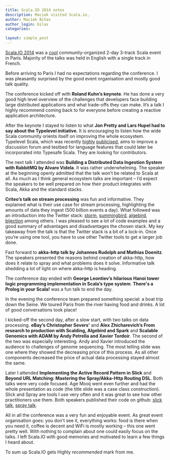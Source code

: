 ```yaml
---
title: Scala.IO 2014 notes
description: Maciek visited Scala.io, 
author: Maciek Biłas
author_login: bilas
categories:

layout: simple_post
---
```

[Scala.IO 2014](http://scala.io) was a [cool](http://scala.io/faq.html) community-organized 2-day 3-track Scala event in Paris. Majority of the talks was held in English with a single track in French.

Before arriving to Paris I had no expectations regarding the conference. I was pleasantly surprised by the good event organisation and mostly good talk quality.

The conference kicked off with **Roland Kuhn’s keynote**. He has done a very good high level overview of the challenges that developers face building large distributed applications and what trade-offs they can make. It’s a talk I highly recommend coming back to for everyone before creating a reactive application architecture.

After the keynote I stayed to listen to what **Jon Pretty and Lars Hupel had to say about the Typelevel initiative**. It is encouraging to listen how the wide Scala community orients itself on improving the whole ecosystem. Typelevel Scala, which was recently [highly](http://typelevel.org/blog/2014/09/02/typelevel-scala.html) [publicised](http://typesafe.com/blog/typesafes-commitment-to-the-scala-ecosystem), aims to improve a discussion forum and testbed for language features that could later be incorporated into Typesafe Scala. They are looking for contributors.

The next talk I attended was **Building a Distributed Data Ingestion System with RabbitMQ by Alvaro Videla**. It was rather underwhelming. The speaker at the beginning openly admitted that the talk won’t be related to Scala at all. As much as I think general ecosystem talks are important – I’d expect the speakers to be well prepared on how their product integrates with Scala, Akka and the standard stacks.

**Criteo’s talk on stream processing** was fun and informative. They explained what is their use case for stream processing, highlighting the amounts of data they ingest (500 billion events a day). What followed was an introduction into the Twitter stack: [storm](http://typesafe.com/blog/typesafes-commitment-to-the-scala-ecosystem), [summingbird](https://github.com/twitter/summingbird), [algebird](https://github.com/twitter/algebird), [bijection](https://github.com/twitter/bijection) among others. I was pleased to see a lot of code examples and a good summary of advantages and disadvantages the chosen stack. My key takeaway from the talk is that the Twitter stack is a bit of a lock-in. Once you’re using one tool, you have to use other Twitter tools to get a larger job done.

Fast forward to **akka-http talk by Johannes Rudolph and Mathias Doenitz**. The speakers presented the reasons behind creation of akka-http, how does it relate to spray and what problems does it solve. Informative talk shedding a lot of light on where akka-http is heading.

The conference day ended with **George Leontiev’s hilarious Hanoi tower logic programming implementation in Scala’s type system**. **There's a Prolog in your Scala!** was a fun talk to end the day.

In the evening the conference team prepared something special: a boat trip down the Seine. We toured Paris from the river having food and drinks. A lot of good conversations took place!

I kicked-off the second day, after a slow start, with two talks on data processing. **eBay’s Christopher Severs'** and **Alex Zhicharevich’s From research to production with Scalding, Algebird and Spark** and **Scalable Genomics with ADAM by Andy Petrella and Xavier Tordoir**. The second of the two was especially interesting. Andy and Xavier introduced the audience to challenges of genome sequencing. The most telling slide was one where they showed the decreasing price of this process. As all other components decreased the price of actual data processing stayed almost the same.

Later I attended **Implementing the Active Record Pattern in Slick** and **Beyond URL Matching: Mastering the Spray/Akka-Http Routing DSL**. Both talks were very code focused. Age Mooij went even further and had the whole presentation as code (the title slide was a case class construction). Slick and Spray are tools I use very often and it was great to see how other practitioners use them. Both speakers published their code on github: [slick talk](https://github.com/strongtyped/slick-scala-io), [spray talk](https://github.com/agemooij/preso-scala.io-2014).

All in all the conference was a very fun and enjoyable event. As great event organisation goes: you don’t see it, everything works: food is there when you need it, coffee is decent and WiFi is mostly working – this one went pretty well. With nothing to complain about one could easily focus on the talks. I left Scala.IO with good memories and motivated to learn a few things I heard about.

To sum up Scala.IO gets Highly *recommended* mark from me.